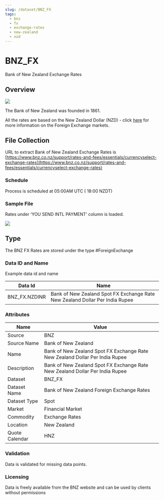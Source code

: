 ```yaml
---
slug: /dataset/BNZ_FX
tags:
  - bnz
  - fx
  - exchange-rates
  - new-zealand
  - nzd
---
```

BNZ_FX
============================================================

Bank of New Zealand Exchange Rates

## Overview

![](/img/data/bnz.png)

The Bank of New Zealand was founded in 1861.

All the rates are based on the New Zealand Dollar (NZD) - click [here](/docs/data/fx) for more information on the Foreign Exchange markets.

## File Collection

URL to extract Bank of New Zealand Exchange Rates is [https://www.bnz.co.nz/support/rates-and-fees/essentials/currencyselect-exchange-rates](https://www.bnz.co.nz/support/rates-and-fees/essentials/currencyselect-exchange-rates)

### Schedule

Process is scheduled at 05:00AM UTC ( 18:00 NZDT)

### Sample File

Rates under ‘YOU SEND INTL PAYMENT’ column is loaded.

![](/attachments/216367356/216367373.png)


## Type

The BNZ FX Rates are stored under the type #ForeignExchange

### Data ID and Name

Example data id and name

|Data Id|Name|
|-|-|
|BNZ_FX.NZDINR|Bank of New Zealand Spot FX Exchange Rate New Zealand Dollar Per India Rupee|

### Attributes

|Name|Value|
|-|-|
|Source|BNZ|
|Source Name|Bank of New Zealand|
|Name|Bank of New Zealand Spot FX Exchange Rate New Zealand Dollar Per India Rupee|
|Description|Bank of New Zealand Spot FX Exchange Rate New Zealand Dollar Per India Rupee|
|Dataset|BNZ_FX|
|Dataset Name|Bank of New Zealand Foreign Exchange Rates|
|Dataset Type|Spot|
|Market|Financial Market|
|Commodity|Exchange Rates|
|Location|New Zealand|
|Quote Calendar|HNZ|

### Validation

Data is validated for missing data points.

### Licensing

Data is freely available from the BNZ website and can be used by clients without permissions

